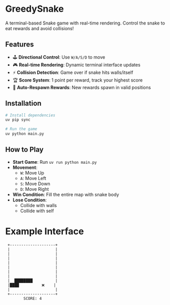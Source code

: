 # GreedySnake

A terminal-based Snake game with real-time rendering. Control the snake to eat rewards and avoid collisions!

## Features
- 🕹️ ​**​Directional Control​**​: Use `W/A/S/D` to move
- 🎮 ​**​Real-time Rendering​**​: Dynamic terminal interface updates
- ⚡ ​**​Collision Detection​**​: Game over if snake hits walls/itself
- 🏆 ​**​Score System​**​: 1 point per reward, track your highest score
- 🎯 ​**​Auto-Respawn Rewards​**​: New rewards spawn in valid positions

## Installation
```bash
# Install dependencies
uv pip sync

# Run the game
uv python main.py
```

## How to Play
- **​​Start Game​​**: Run `uv run python main.py`
- **​​Movement​​**: 
    - `W`: Move Up
    - `A`: Move Left
    - `S`: Move Down
    - `D`: Move Right
- **Win Condition​​**: Fill the entire map with snake body
- **​​Lose Condition​​**:
    - Collide with walls
    - Collide with self

# Example Interface
```text
 +--------------------+
 |                    |
 |                    |
 |                    |
 |                    |
 |                    |
 |                    |
 |                    |
 |  ████████          |
 |████          ❌    |
 |                    |
 +--------------------+
        SCORE: 4
```